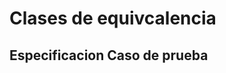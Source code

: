 # Clases de equivcalencia

## Especificacion                                                                                   Caso de prueba

